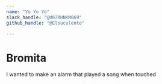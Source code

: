 ```yaml
---
name: "Yo Yo Yo"
slack_handle: "@U07RHNKM869"
github_handle: "@Elsuculento"

---
```


# Bromita
I wanted to make an alarm that played a song when touched
